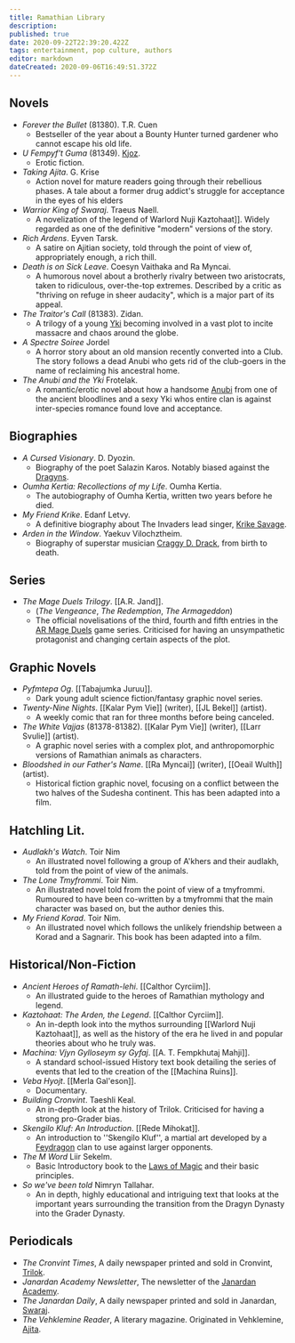 ```yaml
---
title: Ramathian Library
description: 
published: true
date: 2020-09-22T22:39:20.422Z
tags: entertainment, pop culture, authors
editor: markdown
dateCreated: 2020-09-06T16:49:51.372Z
---
```


## Novels

* *Forever the Bullet* (81380). T.R. Cuen
    * Bestseller of the year about a Bounty Hunter turned gardener who cannot escape his old life.
* *U Fempyf't Guma* (81349). [Kjoz](/characters/kjoz).
    *  Erotic fiction.
* *Taking Ajita*. G. Krise
    * Action novel for mature readers going through their rebellious phases. A tale about a former drug addict's struggle for acceptance in the eyes of his elders
* *Warrior King of Swaraj*. Traeus Naell.
    * A novelization of the legend of Warlord Nuji Kaztohaat]]. Widely regarded as one of the definitive "modern" versions of the story.
* *Rich Ardens*. Eyven Tarsk.
    * A satire on Ajitian society, told through the point of view of, appropriately enough, a rich thill.
* *Death is on Sick Leave*. Coesyn Vaithaka and Ra Myncai.
    * A humorous novel about a brotherly rivalry between two aristocrats, taken to ridiculous, over-the-top extremes. Described by a critic as "thriving on refuge in sheer audacity", which is a major part of its appeal.
* *The Traitor's Call* (81383). Zidan.
    * A trilogy of a young [Yki](/species/yki) becoming involved in a vast plot to incite massacre and chaos around the globe.
* *A Spectre Soiree* Jordel
    * A horror story about an old mansion recently converted into a Club. The story follows a dead Anubi who gets rid of the club-goers in the name of reclaiming his ancestral home.
* *The Anubi and the Yki* Frotelak.
    * A romantic/erotic novel about how a handsome [Anubi](/species/anubi) from one of the ancient bloodlines and a sexy Yki whos entire clan is against inter-species romance found love and acceptance.


## Biographies

* *A Cursed Visionary*. D. Dyozin.
    * Biography of the poet Salazin Karos. Notably biased against the [Dragyns](/genealogy/dragyn).
* *Oumha Kertia: Recollections of my Life*. Oumha Kertia.
    * The autobiography of Oumha Kertia, written two years before he died.
* *My Friend Krike*. Edanf Letvy.
    * A definitive biography about The Invaders lead singer, [Krike Savage](/characters/krike-savage).
* *Arden in the Window*. Yaekuv Vilochztheim.
    * Biography of superstar musician [Craggy D. Drack](/characters/craggy-d-drack), from birth to death.


## Series

* *The Mage Duels Trilogy*. [[A.R. Jand]].
    * (*The Vengeance*, *The Redemption*, *The Armageddon*)
    * The official novelisations of the third, fourth and fifth entries in the [AR Mage Duels](/entertainment/ar-mage-duels) game series. Criticised for having an unsympathetic protagonist and changing certain aspects of the plot.

## Graphic Novels

* *Pyfmtepa Og*.  [[Tabajumka Juruu]].
    * Dark young adult science fiction/fantasy graphic novel series.
* *Twenty-Nine Nights*. [[Kalar Pym Vie]] (writer), [[JL Bekel]] (artist).
    * A weekly comic that ran for three months before being canceled.
* *The White Vajjas* (81378-81382). [[Kalar Pym Vie]] (writer), [[Larr Svulie]] (artist).
    * A graphic novel series with a complex plot, and anthropomorphic versions of Ramathian animals as characters.
* *Bloodshed in our Father's Name*. [[Ra Myncai]] (writer), [[Oeail Wulth]] (artist).
    * Historical fiction graphic novel, focusing on a conflict between the two halves of the Sudesha continent. This has been adapted into a film.


Hatchling Lit.
------

* *Audlakh's Watch*. Toir Nim
    * An illustrated novel following a group of A'khers and their audlakh, told from the point of view of the animals.
* *The Lone Tmyfrommi*. Toir Nim.
    * An illustrated novel told from the point of view of a tmyfrommi. Rumoured to have been co-written by a tmyfrommi that the main character was based on, but the author denies this.
* *My Friend Korad*. Toir Nim.
    * An illustrated novel which follows the unlikely friendship between a Korad and a Sagnarir. This book has been adapted into a film.


Historical/Non-Fiction
------

* *Ancient Heroes of Ramath-lehi*. [[Calthor Cyrciim]].
    * An illustrated guide to the heroes of Ramathian mythology and legend.
* *Kaztohaat: The Arden, the Legend*. [[Calthor Cyrciim]].
    * An in-depth look into the mythos surrounding [[Warlord Nuji Kaztohaat]], as well as the history of the era he lived in and popular theories about who he truly was.
* *Machina: Vjyn Gylloseym sy Gyfaj*. [[A. T. Fempkhutaj Mahji]].
    * A standard school-issued History text book detailing the series of events that led to the creation of the [[Machina Ruins]].
* *Veba Hyojt*. [[Merla Gal'eson]].
    * Documentary.
* *Building Cronvint*. Taeshli Keal.
    * An in-depth look at the history of Trilok. Criticised for having a strong pro-Grader bias.
* *Skengilo Kluf: An Introduction*. [[Rede Mihokat]].
    * An introduction to ''Skengilo Kluf'', a martial art developed by a [Feydragon](/species/feydragon "wikilink") clan to use against larger opponents.
* *The M Word* Liir Sekelm.
    * Basic Introductory book to the [Laws of Magic](/magic/laws-of-magic) and their basic principles.
* *So we've been told* Nimryn Tallahar.
    * An in depth, highly educational and intriguing text that looks at the important years surrounding the transition from the Dragyn Dynasty into the Grader Dynasty.


## Periodicals

* *The Cronvint Times*,  A daily newspaper printed and sold in Cronvint, [Trilok](/countries/trilok "wikilink").
* *Janardan Academy Newsletter*, The newsletter of the [Janardan Academy](/schools/janardan-academy "wikilink").
* *The Janardan Daily*, A daily newspaper printed and sold in Janardan, [Swaraj](/countries/swaraj).
* *The Vehklemine Reader*, A literary magazine. Originated in Vehklemine, [Ajita](/countries/ajita).
